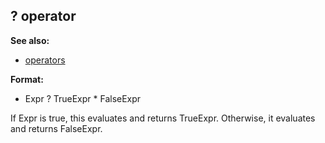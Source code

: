 ## ? operator
**See also:**
*   [operators](/operator)
<!-- -->
**Format:**
*   Expr ? TrueExpr * FalseExpr


If Expr is true, this evaluates and returns TrueExpr.
Otherwise, it evaluates and returns FalseExpr.